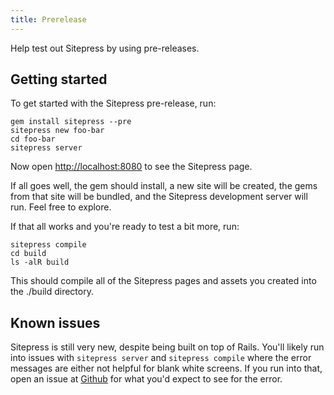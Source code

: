 ```yaml
---
title: Prerelease
---
```


Help test out Sitepress by using pre-releases.

## Getting started

To get started with the Sitepress pre-release, run:

```
gem install sitepress --pre
sitepress new foo-bar
cd foo-bar
sitepress server
```

Now open [http://localhost:8080](http://localhost:8080) to see the Sitepress page.

If all goes well, the gem should install, a new site will be created, the gems from that site will be bundled, and the Sitepress development server will run. Feel free to explore.

If that all works and you're ready to test a bit more, run:

```
sitepress compile
cd build
ls -alR build
```

This should compile all of the Sitepress pages and assets you created into the ./build directory.

## Known issues

Sitepress is still very new, despite being built on top of Rails. You'll likely run into issues with `sitepress server` and `sitepress compile` where the error messages are either not helpful for blank white screens. If you run into that, open an issue at [Github](https://github.com/sitepress/sitepress/issues) for what you'd expect to see for the error.